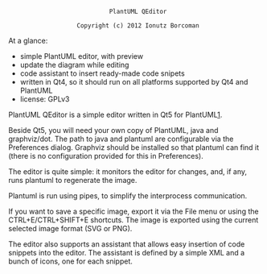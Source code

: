                                 PlantUML QEditor

                       Copyright (c) 2012 Ionutz Borcoman

At a glance:

- simple PlantUML editor, with preview
- update the diagram while editing
- code assistant to insert ready-made code snipets
- written in Qt4, so it should run on all platforms supported by Qt4 and
  PlantUML
- license: GPLv3

PlantUML QEditor is a simple editor written in Qt5 for PlantUML[1].

Beside Qt5, you will need your own copy of PlantUML, java and graphviz/dot. The
path to java and plantuml are configurable via the Preferences dialog. Graphviz
should be installed so that plantuml can find it (there is no configuration
provided for this in Preferences).

The editor is quite simple: it monitors the editor for changes, and, if any,
runs plantuml to regenerate the image.

Plantuml is run using pipes, to simplify the interprocess communication.

If you want to save a specific image, export it via the File menu or using the
CTRL+E/CTRL+SHIFT+E shortcuts. The image is exported using the current selected
image format (SVG or PNG).

The editor also supports an assistant that allows easy insertion of code
snippets into the editor. The assistant is defined by a simple XML and a bunch
of icons, one for each snippet.

[1]: http://plantuml.sourceforge.net/index.html
